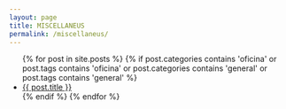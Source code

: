 ```yaml
---
layout: page
title: MISCELLANEUS
permalink: /miscellaneus/
---
```


<div class="home">

  <ul class="posts">
    {% for post in site.posts %}
    {% if post.categories contains 'oficina' or post.tags contains 'oficina' or post.categories contains 'general' or post.tags contains 'general' %}
      <li>
        <a class="post-link" href="{{ post.url | prepend: site.baseurl }}">{{ post.title }}</a>
      </li>
    {% endif %}
    {% endfor %}
  </ul>

</div>
